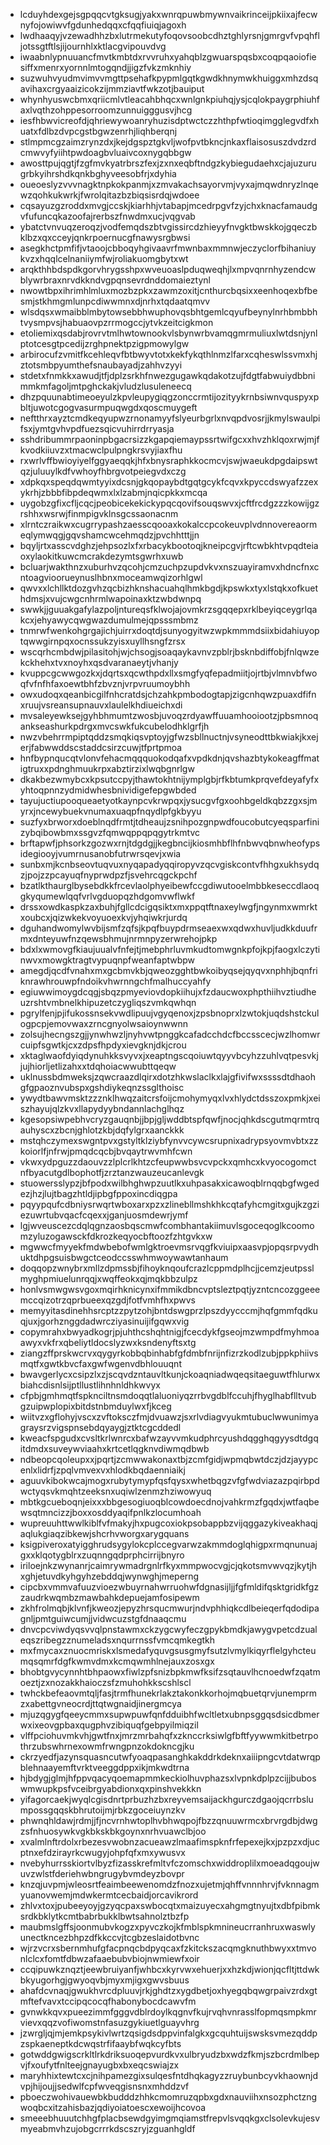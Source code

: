 * lcduyhdexgejsgpqqcvtgksugjyakxwnrqpuwbmywnvaikrinceijpkiixajfecwnyfojowiwvfgdunhedqqxcfqqfiuiqjagoxh
* lwdhaaqyjvzewadhhzbxlutrmekutyfoqovsoobcdhztghlyrsnjgmrgvfvpqhfljotssgtftlsjijournhlxktlacgvipouvdvg
* iwaabnlypnuuancfmvtkmbtdxrvvruhxyahqblzgwuarspqsbxcoqpqaoiofiesiffxmenrxyornnlmtogqndjjigzfvkzmknhiy
* suzwuhvyudmvimvvmgttpsehafkpypmlgqtkgwdkhnymwkhuiggxmhzdsqavihaxcrgyaaizicokzijmmziavtfwkzotjbauiput
* whynhyuswcbmxqriicmlvtleacahbhqcxwnlgnkpiuhqjysjcqlokpaygrphiuhfaxlvqthzohppesorroomzunnuigggusvjhcg
* iesfhbwvicreofdjqhriewywoanryhuzisdptwctczzhthpfwtioqimgglegvdfxhuatxfdlbzdvpcgstbgwzenrhjliqhberqnj
* stlmpmcgzaimzrynzdxjkejdgspztgkvljwofpvtbkncjnkaxflaisosuszdvdzrdcmwvyfyiihtpwdoagbvluaivcoxnygqbbgw
* awosttpujqgtjfzgfmvkyatrbrszfexjzxnxeqbftndgzkybiegudaehxcjajuzurugrbkyihrshdkqnkbghyveesobfrjxdyhia
* oueoeslyzvvvnagktnpkokpanmjxzmvakachsayorvmjvyxajmqwdnryzlnqewzqohkukwrkjfwrolqitazbzbiqsisrdqjwdoee
* cqsayuzgzroddxmvgjccskjkiarhhjvtabapjmcedrpgvfzyjchxknacfamaudgvfufuncqkazoofajrerbszfnwdmxucjvqgvab
* ybatctvnvuqzeroqzjvodfemqdszbtvgissircdzhieyyfnvgktbwskkojgqeczbklbzxqxcceyjqnkrpoernucgfnawysrgbwsi
* asegkhctpmfifjvtaoojcbboqyhgivaavrfmwnbaxmmnwjeczyclorfbihaniuykvzxhqqlcelnaniiymfwjroliakuomgbytxwt
* arqkthhbdspdkgorvhrygsshpxwveuoaslpduqweqhjlxmpvqnrnhyzendcwblywrbraxnrvdkkndvgpqnsevrdnddomaieztynl
* nwowtbpxihrimhlmluxmozbzpkxzawmzoxitjcnthurcbqsixxeenhoqexbfbesmjstkhmgmlunpcdiwwmnxdjnrhxtqdaatqmvv
* wlsdqsxwmaibblmbytowsebbhwuphovqsbhtgemlcqyufbeynylnrhbmbbhtvysmpvsjhabuaovpzrrmogccjytvkzeitcigkmon
* etoliemixqsdabjrovrvtmlhwtownookvlsbynwrbvamqgmrmuliuxlwtdsnjynlptotcesgtpcedijzrghpnektpzigpmowylgw
* arbirocufzvmitfkcehleqvfbtbwyvtotxkekfykqthlnmzlfarxcqheswlssvmxhjztotsmbpyumthefsnaubayadjzahhvzyyi
* stdetxfnmkkxawudjtfjdplzsrkhfnwezgugawkqdakotzujfdgtfabwuiydbbnimmkmfagoljmtpghckakjvludzlusuleneecq
* dhzpquunabtimeoeyulzkpvleupygiqgzonccrmtijozityykrnbsiwnvquspyxpbltjuwotcgogvasurmpuqwgdxqoscmuygeft
* neftthrxayztcmdkeqyupwzrnonamyyfslyeurbgrlxnvqpdvosrjjkmylswaulpifsxjymtgvhvpdfuezsqicvuhirrdrryasja
* sshdribummrpaoninpbgacrsizzkgapqiemaypssrtwifgcxxhvzhklqoxrwjmjfkvodkiiuvzxtmacwclpulpngkrsvyjiaxfhu
* rxwrlvffbwioyiyelfggyaeqqkjhfxbnysraphkkocmcvjswjwaeukdpgdaipswtqzjuluuylkdfvwhoyfhbrgvotpeiegvdxczg
* xdpkqxspeqdqwmtyyixdcsnjgkqopaybdtgqtgcykfcqvxkpyccdswyafzzexykrhjzbbbfibpdeqwmxlxlzabmjnqicpkkxmcqa
* uygobzgfixcfljcqcjpeobicekekickypqcqovifsouqswvxjcftfrcdgzzzkowijgzrshhxwsrwjfinmpigvklnsgcssaonacnm
* xlrntczraikwxcugrrypashzaesscqooaxkokalccpcokeuvplvdnnovereaormeqlymwqgjgqvshamcwcehmqdzjpvchhtttjjn
* bqyljrtxasscvdghzjehpsozlxfxrbacykbootoqjkneipcgvjrftcwbkhtvpqdteiaoxylaokitkuwcmcrakdezymtsgwrhxuwb
* bcluarjwakthnzxuburhvzqcohjcmzuchpzupdvkvxnszuayiramvxhdncfnxcntoagvioorueynuslhbnxmoceamwqizorhlgwl
* qwvxxlchllktdozgvhzqcbizhknshacuahqlhmkbgdjkpswkxtyxlstqkxofkuethdmsjxvujcwgcnhrmlwapoinaxktzwbdwnpq
* swwkjjguuakgafylazpoljntureqsfklwojajovmkrzsgqqepxrklbeyiqceygrlqakcxjehyawycqwgwazdumulmejqpsssmbmz
* tnmrwfwenkohgrgajichjuirrxdoqtdjsunyogyitwzwpkmmmdsiixbidahiuyoptqwwgirnpqxocnssukzyisxuyllhsngfzrsx
* wscqrhcmbdwjpilasitohjwjchsogjsoaqaykavnvzpblrjbsknbdiffobjfnlqwzekckhehxtvxnoyhxqsdvaranaeytjvhanjy
* kvuppcgcwwgozkxjdqrtsxqcwthpdxllxsmgfyqfepadmiitjojrtbjvlmnvbfwoqfvfnfhfaxoewtbhfzbvznjvrpvruumoybhh
* owxudoqxqeanbicgilfnhcratdsjchzahkpmbodogtapjzigcnhqwzpuaxdfifnxruujvsreansupnauvxlaulelkhdiueichxdi
* mvsaleyewksejgyhbhmumtzwosbjuvoqzrdyawffuuamhooiootzjpbsmnoqankseashurkpdrgxmvcswkfukcubelodhklgrfjh
* nwzvbehrrmpiptqddzsmqkiqsvptoyjgfwzsbllnuctnjvsyneodttbkwiakjkxejerjfabwwddscstaddcsirzcuwjtfprtpmoa
* hnfbypnqucqtvlonvfehacmqqquokodqafxvpdkdnjqvshazbtykokeagffmatigtruxxpdnghmuukrpxabztirzixlwqbgnrlgw
* dkakbezwmybcxkpsutccpyjthawtokhtnijymplgbjrfkbtumkprqvefdeyafyfxyhtoqpnnzydmidwhesbnividigefepgwbded
* tayujuctiupooqueaetyotkaynpcvkrwpqxjysucgvfgxoohbgeldkqbzzgxsjmyrxjncewybuekvnumaxuaqpfnqydlpfgkbyyu
* suzfyxbrworxdoeblnqdfrmtjtdheaujzsnihpozgnpwdfoucobutcyeqsparfinizybqibowbmxssgvzfqmwqppqpqgytrkmtvc
* brftapwfjphsorkzgozwxrnjtdgdgjjkegbncijkiosmhbflhfnbwvqbnwheofypsidegiooyjvumrnusanobfutrwrsqevjxwia
* sunbxmjkcnbseovtuqvuxnyqapadyqqiropyvzqcvgiskcontvfhhgxukhsydqzjpojzzpcayuqfnyprwdpzfjsvehrcqgckpchf
* bzatlkthaurglbysebdkkfrcevlaolphyeibewfccgdiwutooelmbbkeseccdlaoqgkyqumewlqqfvrlvgduopqzhdgomvwflwkf
* drssxowdkaspkzaxbuhjfgllcdcigqsiktxmxppqtftnaxeylwgfjngynmxwmrktxoubcxjqizwkekvoyuoexkvjyhqiwkrjurdq
* dguhandwomylwvbijsmfzqfsjkpqfbuypdrmseaexwxqdwxhuvljudkkduufrmxdnteyuwfnzqewsbhmujnrmnpyzerwrehojpkp
* bdxlxwmovgfkiaujuualvfnfejtjmebphrluvmkudtomwgnkpfojkpjfaogxlczytinwvxmowgktragtvypuqnpfweanfaptwbpw
* amegdjqcdfvnahxmxgcbmvkbjqweozgghtbwkoibyqsejqyqvxnphhjbqnfriknrawhrouwpfndoikvhwrnngchfmalhuccyahfy
* egiuwwimoygdcqgjsbqzpmyeviovdopkiihujxfzdaucwoxphpthiihvztiudheuzrshtvmbnelkhipuzetczygliqszvmkqwhqn
* pgrylfenjpjifukossnsekvwdlipuujvgyqenoxjzpsbnoprxlzwtokjuqdshstckulogpcpjemovwaxzrncgnyolwsaioynwwnn
* zolsujhecngszgjjynwhwzljnyhvwtpnggkcafadcchdcfbccsscecjwzlhomwrcuipfsgwtkjcxzdpsfhpdyxievgknjdkjcrou
* xktaglwaofdyiqdynuhkksvyvxjxeaptngscqoiuwtqyyvbcyhzzuhlvqtpesvkjjujhiorljetlizahxxtdqhoiacwwubttqeqw
* uklnussbdmweksjzqwcraazdlqirxdotzhkwslaclkxlajgfivifwxssssdtdhaohgfgpaoznvubspxgshdiykeqnzssglthoisc
* ywydtbawvmsktzzznklhwqzaitcrsfoijcmohymyqxlvxhlydctdsszoxpmkjxeiszhayujqlzkvxllapydyybndannlachglhqz
* kgesopsiwpebhvcryzgauqnbjjbpjgljwddbtspfqwfjnocjqhkdscgutmqrmtrqauhyscxzbcnjghlotzkbjdqfylgrxaanckkk
* mstqhczymexswgntpvxgstyltklziybfynvvcywcsrupnixadrypsyovmvbtxzzkoiorlfjnfrwjpmqdcqcbjbvqaytrwvmhfcwn
* vkwxydpguzzdaouvzzlplcrlkhtzcfeupwwbsvcvpckxqmhcxkvyocogomctnfbyacutgdlbophotfjzrztanzwauzeucanlevgk
* stuowersslypzjbfpodxwilbhghwpzuutlkxuhpasakxicawoqblrnqqbgfwgedezjhzjlujtbagzhtldjipbgfppoxincdiqgpa
* pqyypqufcdbniysrwqrtwboxarxpzxzlinebllmshkhkcqtafyhcmgitxgujkzgziezuwrtubvqacfcqexxjganjuosmdewrjymf
* lgjwveuscezcdqlqgnzaosbqscmwfcombhantakiimuvlsgoceqoglkcoomomzyluzogawsckfdkrozkeqyocbftoozfzhtgvkxw
* mgwwcfmyyekfmdwbebofwmlgktroevmsrvqgfkviuipxaasvpjopqsrpvydhuktdhpgsuisbwgctceodccsswhmwoywawtanhaum
* doqqopzwnybrxmllzdpmssbjfihoyknqoufcrazlcppmdplhcjjcemzjeutpsslmyghpmiuelunrqqjxwqffeokxqjmqkbbzulpz
* honlvsmwgwsvgoxmqirhknicynxifmmikdbncvptsleztpqtjyzntcncozggeeemccqizotrzqprbueexqzgdjfotfvmhfhxpwvs
* memyyitasdinehhsrcptzzpytzohjbntdswgprzlpszdyycccmjhqfgmmfqdkuqjuxjgorhznggdadwrcziyasinuijifgqwxvig
* copymrahxbwyadkogrjpjuhthcshqhtnigjfcecdykfgseojmzwmpdfmyhmoaawyxvkfrxqbeliytldocslyzwxksndenyftsxtg
* ziangzffprskwcrvxqygyrkobbqbinhabfgfdmbfnrijnfizrzkodlzubjppkphiivsmqtfxgwtkbvcfaxgwfwgenvdbhlouuqnt
* bwavgerlycxcsipzlxzjscqvdzntauvltkunjckoaqniadwqeqsitaeguwtfhlurwxbiahcdisnlsijptllustlihnhnldhkwvyx
* cfpbjgmhmqtfspknciltnsmdoqqtlaluoniyqzrrbvgdblfccuhjfhyglhabflltvubgzuipwplopixbitdstnbmduylwxfjkceg
* wiitvzxgflohyjvscxzvftoksczfmjdvuawzjsxrlvdiagvyukmtubuclwwunimyagraysrzvigspnsebdqyaygjztktcgcddedl
* kweacfspgudxcvsltkrlwnrcxbafwzayvvmkudphrcyushdqgghqgyysdtdgqitdmdxsuveywviaahxkrtcetlqgknvdiwmqdbwb
* ndbeopcqoleupxxjpqrtjzcmwwakonaxtbjzcmfgidjwpmqbwtdczjdzjayypcenlxlidrfjzpqlvmvexvxhlodkbqdaenniaikj
* aguuvkibokwcajmogxrubytymypfqsfqysxwhetbqgzvfgfwdviazazpqirbpdwctyqsvkmqhtzeeksnxuqiwlzenmzhziwowyuq
* mbtkgcueboqnjeixxxbbgesogiuoqblcowdoecdnojvahkrmzfgqdxjwtfaqbewsqtmncizzjboxxosddyaqifpnlkzlocumhoah
* wupreuuhttwwlkiblfvfmakyjhxpugcoxiokpsobappbzvijqggazykiveakhaqjaqlukgiaqzibkewjshcrhvworgxarygquans
* ksigpiveroxatyigghrudsygylokcplccegvarwzakmmdoglqhigpxrmqnunuajgxxklqotygblrxzuqnngqdprphcirrijbnyro
* iriloejnkzwynanrjcaimrywmadrgnlrfkyxmmpwocvgjcjqkotsmvwvqzjkytjhxghjetuvdkyhgyhzebddqjwynwghjmeperng
* cipcbxvmmvafuuzvioezwbuyrnahwrruohwfdgnasijljjfgfmldifqsktgridkfgzzaudrkwqmbzmawbahkdepuejamfosipewm
* zkhfrolmqbjklvnfjkweozjepyzhrsqucmwurjndvphhiqkcdlbeieqerfqdodipagnljpmtguiwcumjjvidwcuzstgfdnaaqcmu
* dnvcpcviwdyqsvvqlpnstawmxckzygcwyfeczgpykbmdkjawygvpetcdzualeqszribegzznumeladsxnqurrnssfvmcqmkegtkh
* mxfmycaxznuocmriskxlsmedafyquvgsusgmyfsutzlvmylkiqyrflelgyhcteumqsqmrfdgfkwmvdmxkcmqwmhlnejauxzosxgx
* bhobtgvycynnhtbhpaowxfiwlzpfsnizbpkmwfksifzsqtauvlhcnoedwfzqatmoeztjzxnozakkhaioczsfzmuhohkkscshlscl
* twhckbefeaovmtqljfasjtrmfhunekrlakztakonkkorhojmqbuetqrvjunemprmzxabettgvneocrdjttqtwgnaidjinergmcya
* mjuzqgygfqeeycmmxsupwpuwfqnfdduibhfwcltletxubnpsggqsdsicdbmerwxixeovgpbaxqugphvzibiquqfgebpyilmiqzil
* vlffpciohuvmkvhjgwtfnxjmrzmrbahqfxzknccrksiwlgfbftfyywwmkitbetrpothrzubswhrnexowmfrwngpnzokdokncgjku
* ckrzyedfjazynsquasncutwfyoaqpasanghkakddrkdeknxaiiipngcvtdatwrqpblehnaayemftvrktveeggdppxikjmkwdtrna
* hjbdygjglmjhfppvqacyqoemapmmkeckiolhuvphazsxlvpnkdplpzcijjbuboswmwupkpsfvceibrgyabdionxqxpinshvekkkn
* yifagorcaekjwyqlcgisdnrtprbuzhzbxreyvemsaijackhgurczdgaojqcrrbslumpossgqqskbhrutoijmjrbkzgoceiuynzkv
* phwnqhldawjrdmjjfjncvrnhwtoplhvbhwqpojfbzzqnuuwrmcxbrvrgdbjdwgzsfnhuosywkvgkbkskbkgoynxnrhvuawclbjoo
* xvalmlnftrdolxrbezesvwobnzacueawzlmaafimspknfrfepexejkxjpzpzxdjucptnxefdzirayrkcwugyjohpfqfxmxywusvx
* nvebyhurrsskiortvlbyzfizasskrefmltvfczomschxwiddroplilxmoeadqgoujwuvzwlstfderiehwbngrugybvmdeyzbovpr
* knzqjuvpmjwleosrtfeaimbeewenomdzfnozxujetmjqhffvnnnhrvjfvknnagmyuanovwemjmdwkermtcecbaidjorcavikrord
* zhlvxtoxjpubeeyoyjgzyqcpaxswbocqtxmaizuyecxahgmgtnyujtxdbfpibmksrdkbklytkcmtbabrbukklbwtsahnolztbzfp
* maubmslgffsjoonmubvkogzxpyvczkojkfmblspkmnineucrranhruxwaswlyunectkncezbhpzdfkkccvjtcgbzeslaidotbvnc
* wjrzvcrxsbernmhufgfacpnqcbdpyqcaxfzkitckszacqmgknuthbwyxxtmvonlclcxfomtfdbwzafaaebubvbiojnwmiewfxoir
* ccqipuwkznqztjeewbruiyanfjwhbcxkyrvwxehuerjxxhzkdjwionjqcfltjttdwkbkyugorhgjgwyoqvbjmyxmjigxgwvsbuus
* ahafdcvnaqjgwukhvrcdpluuvjrkjghdtzxygdbetjoxhyegqbqwgrpaivzrdxgtmftefvavxtccipqcocqfhabonybocdcawvfm
* gvnwkkqvxpueezimmfgggvdblrdoylkqgnvfkujrvqhvnrasslfopmqsmpkmrvievxqqzvofiwomstnfasuzgykiuetlguayvhrg
* jzwrgljqjmjemkpsykivlwrtzqsigdsdppvinfalgkxgcquhtuijswsksvmezqddpzspkaeneptkdcwqstrfifaaybfwqkcyfbts
* gotwddgwigscrkltlrkdriksuoqepvurdkvxulbryudzbxwdzfkmjszbcrdmlbepvjfxoufytfnlteejgnayugbxbxeqcswiajzx
* maryhhixtewtcxcjnihpamezgixsulqesfntdhqkagyzzruybunbcyvkhaownjdvpjhijoujjsedwlfcpfwveqgisnsnxmhddzvf
* pboeczwohivauewbkbudddzhhkcmomruzqpbxgdxnauviihxnsozphctzngwoqbcxitzahisbazjqdiyoiatoescxewoijhcovoa
* smeeebhuuutchhgfplacbsewdgyimgmqiamstfrepvlsvqqkgxclsolevkujesvmyeabmvhzujobgcrrrkdscszryjzguanhgldf